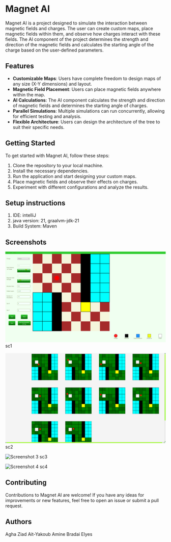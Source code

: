 # Magnet AI

Magnet AI is a project designed to simulate the interaction between magnetic fields and charges. The user can create custom maps, place magnetic fields within them, and observe how charges interact with these fields. The AI component of the project determines the strength and direction of the magnetic fields and calculates the starting angle of the charge based on the user-defined parameters.

## Features

- **Customizable Maps**: Users have complete freedom to design maps of any size (X-Y dimensions) and layout.
- **Magnetic Field Placement**: Users can place magnetic fields anywhere within the map.
- **AI Calculations**: The AI component calculates the strength and direction of magnetic fields and determines the starting angle of charges.
- **Parallel Simulations**: Multiple simulations can run concurrently, allowing for efficient testing and analysis.
- **Flexible Architecture**: Users can design the architecture of the tree to suit their specific needs.

## Getting Started

To get started with Magnet AI, follow these steps:

1. Clone the repository to your local machine.
2. Install the necessary dependencies.
3. Run the application and start designing your custom maps.
4. Place magnetic fields and observe their effects on charges.
5. Experiment with different configurations and analyze the results.
   
## Setup instructions
1. IDE: intelliJ
2. java version: 21, graalvm-jdk-21
3. Build System: Maven
   
## Screenshots

![Screenshot 1](https://raw.githubusercontent.com/ElyesBradai/Fish-Ai/main/ReadME-pictures/Capture1.PNG?token=GHSAT0AAAAAACPBNDGHZEUR3BPOKEBQH2O2ZRYIREA)
sc1

![Screenshot 2](https://github.com/ElyesBradai/Fish-Ai/blob/main/ReadME-pictures/Capture2.PNG)
sc2

![Screenshot 3](/path/to/screenshot3.png)
sc3

![Screenshot 4](/path/to/screenshot4.png)
sc4

## Contributing

Contributions to Magnet AI are welcome! If you have any ideas for improvements or new features, feel free to open an issue or submit a pull request.

## Authors
Agha Ziad
Ait-Yakoub Amine
Bradai Elyes
